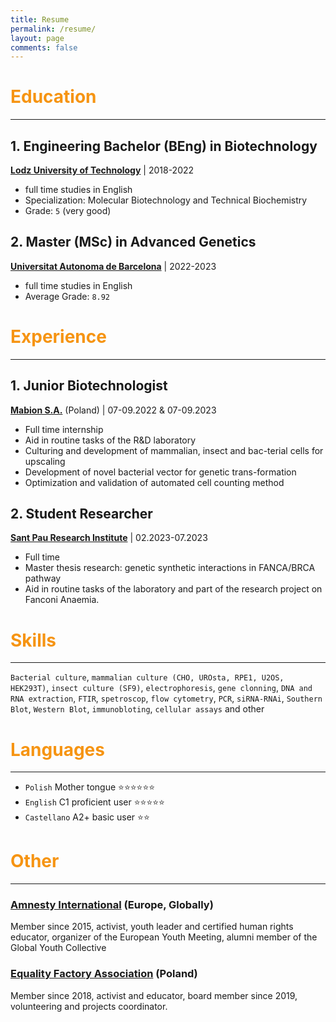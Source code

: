 ```yaml
---
title: Resume
permalink: /resume/
layout: page
comments: false
---
```

# <span style="color: #f69412;">Education</span>
---
##  1. Engineering Bachelor (BEng) in Biotechnology  
[**Lodz University of Technology**](https://p.lodz.pl/) | 2018-2022
- full time studies in English
- Specialization: Molecular Biotechnology and Technical Biochemistry
- Grade: `5` (very good)

## 2. Master (MSc) in Advanced Genetics 
[**Universitat Autonoma de Barcelona**](https://www.uab.cat/) | 2022-2023
- full time studies in English
- Average Grade: `8.92`

# <span style="color: #f69412;">Experience</span>
---
## 1. Junior Biotechnologist
[**Mabion S.A.**](https://www.mabion.eu/) (Poland) | 07-09.2022 & 07-09.2023
- Full time internship
- Aid in routine tasks of the R&D laboratory
- Culturing and development of mammalian, insect and bac-terial cells for upscaling
- Development of novel bacterial vector for genetic trans-formation
- Optimization and validation of automated cell counting method

## 2. Student Researcher
[**Sant Pau Research Institute**](http://www.recercasantpau.cat/) | 02.2023-07.2023
- Full time
- Master thesis research: genetic synthetic interactions in FANCA/BRCA pathway
- Aid in routine tasks of the laboratory and part of the research project on Fanconi Anaemia.
  
# <span style="color: #f69412;">Skills</span>
---
`Bacterial culture`, `mammalian culture (CHO, UROsta, RPE1, U2OS,
HEK293T)`, `insect culture (SF9)`, `electrophoresis`, `gene clonning`, `DNA and RNA extraction`, `FTIR`,
`spetroscop`, `flow cytometry`, `PCR`, `siRNA-RNAi`, `Southern Blot`,
`Western Blot`, `immunobloting`, `cellular assays` and other

# <span style="color: #f69412;">Languages</span>
---
- `Polish` Mother tongue ⭐️⭐️⭐️⭐️⭐️⭐️
- `English` C1 proficient user ⭐️⭐️⭐️⭐️⭐️
- `Castellano` A2+ basic user ⭐️⭐️

# <span style="color: #f69412;">Other</span>
---
### [Amnesty International](https://www.amnesty.org/en/) (Europe, Globally)
Member since 2015, activist, youth leader and certified human rights educator, organizer of the European Youth
Meeting, alumni member of the Global Youth Collective
### [Equality Factory Association](https://rownasie.org) (Poland)
Member since 2018, activist and educator, board member since 2019, volunteering and projects coordinator.


